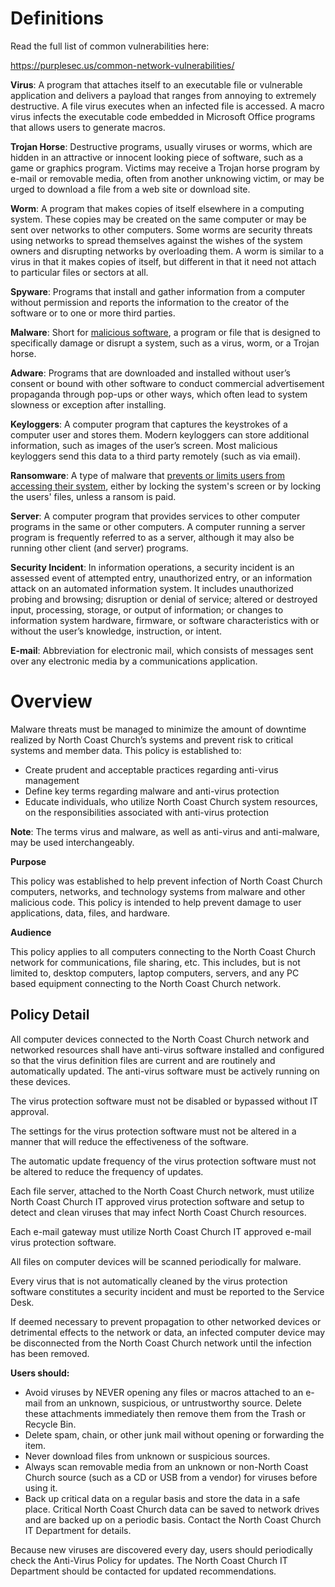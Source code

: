 # **Definitions**

Read the full list of common vulnerabilities here:

<https://purplesec.us/common-network-vulnerabilities/>

**Virus**: A program that attaches itself to an executable file or vulnerable application and delivers a payload that ranges from annoying to extremely destructive. A file virus executes when an infected file is accessed. A macro virus infects the executable code embedded in Microsoft Office programs that allows users to generate macros.

**Trojan Horse**: Destructive programs, usually viruses or worms, which are hidden in an attractive or innocent looking piece of software, such as a game or graphics program. Victims may receive a Trojan horse program by e-mail or removable media, often from another unknowing victim, or may be urged to download a file from a web site or download site.

**Worm**: A program that makes copies of itself elsewhere in a computing system. These copies may be created on the same computer or may be sent over networks to other computers. Some worms are security threats using networks to spread themselves against the wishes of the system owners and disrupting networks by overloading them. A worm is similar to a virus in that it makes copies of itself, but different in that it need not attach to particular files or sectors at all.

**Spyware**: Programs that install and gather information from a computer without permission and reports the information to the creator of the software or to one or more third parties.

**Malware**: Short for [malicious software](https://purplesec.us/common-malware-types/), a program or file that is designed to specifically damage or disrupt a system, such as a virus, worm, or a Trojan horse.

**Adware**: Programs that are downloaded and installed without user’s consent or bound with other software to conduct commercial advertisement propaganda through pop-ups or other ways, which often lead to system slowness or exception after installing.

**Keyloggers**: A computer program that captures the keystrokes of a computer user and stores them. Modern keyloggers can store additional information, such as images of the user’s screen. Most malicious keyloggers send this data to a third party remotely (such as via email).

**Ransomware**: A type of malware that [prevents or limits users from accessing their system](https://purplesec.us/identify-prevent-remove-ransomware-attacks/), either by locking the system's screen or by locking the users' files, unless a ransom is paid.

**Server**: A computer program that provides services to other computer programs in the same or other computers. A computer running a server program is frequently referred to as a server, although it may also be running other client (and server) programs.

**Security Incident**: In information operations, a security incident is an assessed event of attempted entry, unauthorized entry, or an information attack on an automated information system. It includes unauthorized probing and browsing; disruption or denial of service; altered or destroyed input, processing, storage, or output of information; or changes to information system hardware, firmware, or software characteristics with or without the user’s knowledge, instruction, or intent.

**E-mail**: Abbreviation for electronic mail, which consists of messages sent over any electronic media by a communications application.

# **Overview**

Malware threats must be managed to minimize the amount of downtime realized by North Coast Church’s systems and prevent risk to critical systems and member data. This policy is established to:

- Create prudent and acceptable practices regarding anti-virus management
- Define key terms regarding malware and anti-virus protection
- Educate individuals, who utilize North Coast Church system resources, on the responsibilities associated with anti-virus protection

**Note**: The terms virus and malware, as well as anti-virus and anti-malware, may be used interchangeably.

**Purpose**

This policy was established to help prevent infection of North Coast Church computers, networks, and technology systems from malware and other malicious code. This policy is intended to help prevent damage to user applications, data, files, and hardware.

**Audience**

This policy applies to all computers connecting to the North Coast Church network for communications, file sharing, etc. This includes, but is not limited to, desktop computers, laptop computers, servers, and any PC based equipment connecting to the North Coast Church network.

## **Policy Detail**

All computer devices connected to the North Coast Church network and networked resources shall have anti-virus software installed and configured so that the virus definition files are current and are routinely and automatically updated. The anti-virus software must be actively running on these devices.

The virus protection software must not be disabled or bypassed without IT approval.

The settings for the virus protection software must not be altered in a manner that will reduce the effectiveness of the software.

The automatic update frequency of the virus protection software must not be altered to reduce the frequency of updates.

Each file server, attached to the North Coast Church network, must utilize North Coast Church IT approved virus protection software and setup to detect and clean viruses that may infect North Coast Church resources.

Each e-mail gateway must utilize North Coast Church IT approved e-mail virus protection software.

All files on computer devices will be scanned periodically for malware.

Every virus that is not automatically cleaned by the virus protection software constitutes a security incident and must be reported to the Service Desk.

If deemed necessary to prevent propagation to other networked devices or detrimental effects to the network or data, an infected computer device may be disconnected from the North Coast Church network until the infection has been removed.

**Users should:**

- Avoid viruses by NEVER opening any files or macros attached to an e-mail from an unknown, suspicious, or untrustworthy source. Delete these attachments immediately then remove them from the Trash or Recycle Bin.
- Delete spam, chain, or other junk mail without opening or forwarding the item.
- Never download files from unknown or suspicious sources.
- Always scan removable media from an unknown or non-North Coast Church source (such as a CD or USB from a vendor) for viruses before using it.
- Back up critical data on a regular basis and store the data in a safe place. Critical North Coast Church data can be saved to network drives and are backed up on a periodic basis. Contact the North Coast Church IT Department for details.

Because new viruses are discovered every day, users should periodically check the Anti-Virus Policy for updates. The North Coast Church IT Department should be contacted for updated recommendations.